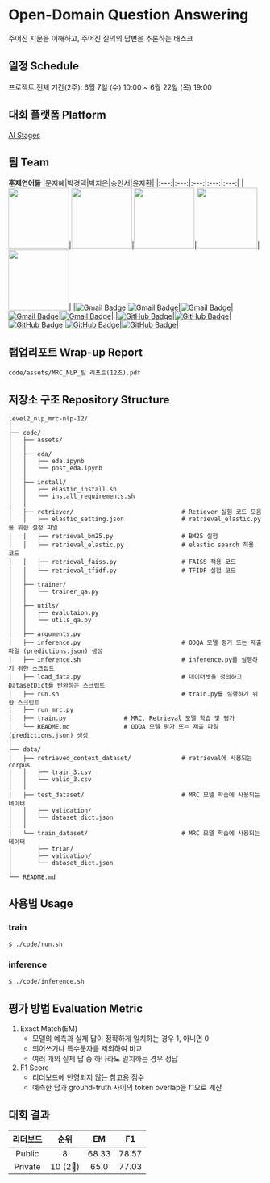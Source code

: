 # Open-Domain Question Answering
 주어진 지문을 이해하고, 주어진 질의의 답변을 추론하는 태스크

## 일정 Schedule
프로젝트 전체 기간(2주): 6월 7일 (수) 10:00 ~ 6월 22일 (목) 19:00


## 대회 플랫폼 Platform
[AI Stages](https://stages.ai/)

## 팀 Team
**훈제연어들**
|문지혜|박경택|박지은|송인서|윤지환|
|:---:|:---:|:---:|:---:|:---:|
|<img src="https://avatars.githubusercontent.com/u/85336141?v=4" width="120" height="120">|<img src="https://avatars.githubusercontent.com/u/97149910?v=4" width="120" height="120">|<img src="https://avatars.githubusercontent.com/u/97666193?v=4" width="120" height="120">|<img src="https://avatars.githubusercontent.com/u/41552919?v=4" width="120" height="120">|<img src="https://avatars.githubusercontent.com/u/37128004?v=4" width="120" height="120">|
|[![Gmail Badge](https://img.shields.io/badge/Gmail-d14836?style=flat-square&logo=Gmail&logoColor=white&link=mailto:munjh1121@gmail.com)](mailto:afterthougt@gmail.com)|[![Gmail Badge](https://img.shields.io/badge/Gmail-d14836?style=flat-square&logo=Gmail&logoColor=white&link=mailto:afterthougt@gmail.com)](mailto:afterthougt@gmail.com)|[![Gmail Badge](https://img.shields.io/badge/Gmail-d14836?style=flat-square&logo=Gmail&logoColor=white&link=mailto:imhappyhill@gmail.com)](mailto:imhappyhill@gmail.com)|[![Gmail Badge](https://img.shields.io/badge/Gmail-d14836?style=flat-square&logo=Gmail&logoColor=white&link=mailto:songinseo0910@gmail.com)](mailto:songinseo0910@gmail.com)|[![Gmail Badge](https://img.shields.io/badge/Gmail-d14836?style=flat-square&logo=Gmail&logoColor=white&link=mailto:yjh091500@naver.com)](mailto:yjh091500@naver.com)|
|[![GitHub Badge](https://img.shields.io/badge/-GitHub-black?style=flat-square&logo=github&link=https://github.com/jihye-moon)](https://github.com/jihye-moon)|[![GitHub Badge](https://img.shields.io/badge/-GitHub-black?style=flat-square&logo=github&link=https://github.com/afterthougt)](https://github.com/afterthougt)|[![GitHub Badge](https://img.shields.io/badge/-GitHub-black?style=flat-square&logo=github&link=https://github.com/iamzieun)](https://github.com/iamzieun)|[![GitHub Badge](https://img.shields.io/badge/-GitHub-black?style=flat-square&logo=github&link=https://github.com/fortunetiger)](https://github.com/fortunetiger)|[![GitHub Badge](https://img.shields.io/badge/-GitHub-black?style=flat-square&logo=github&link=https://github.com/ohilikeit)](https://github.com/ohilikeit)|


## 랩업리포트 Wrap-up Report
```code/assets/MRC_NLP_팀 리포트(12조).pdf```

## 저장소 구조 Repository Structure
```
level2_nlp_mrc-nlp-12/
│
├── code/
│   ├── assets/
│   │
│   ├── eda/
│   │   ├── eda.ipynb
│   │   └── post_eda.ipynb
│   │
│   ├── install/
│   │   ├── elastic_install.sh
│   │   └── install_requirements.sh
│   │
│   ├── retriever/                              # Retiever 실험 코드 모음
│   │   ├── elastic_setting.json                # retrieval_elastic.py를 위한 설정 파일
│   │   ├── retrieval_bm25.py                   # BM25 실험
│   │   ├── retrieval_elastic.py                # elastic search 적용 코드
│   │   ├── retrieval_faiss.py                  # FAISS 적용 코드
│   │   └── retrieval_tfidf.py                  # TFIDF 실험 코드
│   │
│   ├── trainer/
│   │   └── trainer_qa.py
│   │
│   ├── utils/
│   │   ├── evalutaion.py
│   │   └── utils_qa.py
│   │
│   ├── arguments.py
│   ├── inference.py                            # ODQA 모델 평가 또는 제출 파일 (predictions.json) 생성
│   ├── inference.sh                            # inference.py를 실행하기 위한 스크립트
│   ├── load_data.py                            # 데이터셋을 정의하고 DatasetDict를 반환하는 스크립트
│   ├── run.sh                                  # train.py를 실행하기 위한 스크립트
│   ├── run_mrc.py
│   ├── train.py				# MRC, Retrieval 모델 학습 및 평가
│   └── README.md				# ODQA 모델 평가 또는 제출 파일 (predictions.json) 생성
│
├── data/
│   ├── retrieved_context_dataset/              # retrieval에 사용되는 corpus
│   │   ├── train_3.csv
│   │   └── valid_3.csv
│   │
│   ├── test_dataset/                           # MRC 모델 학습에 사용되는 데이터
│   │   ├── validation/
│   │   └── dataset_dict.json
│   │
│   └── train_dataset/                          # MRC 모델 학습에 사용되는 데이터
│       ├── trian/
│       ├── validation/
│       └── dataset_dict.json
│
└── README.md
```

## 사용법 Usage
### train
```bash
$ ./code/run.sh
```

### inference
```bash
$ ./code/inference.sh
```


## 평가 방법 Evaluation Metric
1. Exact Match(EM)
    - 모델의 예측과 실제 답이 정확하게 일치하는 경우 1, 아니면 0
    - 띄어쓰기나 특수문자를 제외하여 비교
    - 여러 개의 실제 답 중 하나라도 일치하는 경우 정답
2. F1 Score
    - 리더보드에 반영되지 않는 참고용 점수
    - 예측한 답과 ground-truth 사이의 token overlap을 f1으로 계산

## 대회 결과
|리더보드|순위|EM|F1|
|:---:|:---:|:---:|:---:|
|Public|8|68.33|78.57|
|Private|10 (2🔻)|65.0|77.03|
